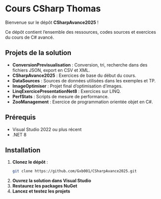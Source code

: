 # Cours CSharp Thomas

Bienvenue sur le dépôt **CSharpAvance2025** !

Ce dépôt contient l’ensemble des ressources, codes sources et exercices du cours de C# avancé. 

## Projets de la solution
- **ConversionPrevisualisation** : Conversion, tri, recherche dans des fichiers JSON, export en CSV et XML.
- **CSharpAvance2025** : Exercices de base du début du cours.
- **DataSources** : Sources de données utilisées dans les exemples et TP.
- **ImageOptimiser** : Projet final d’optimisation d’images.
- **LinqExercicePresentationNet8** : Exercices sur LINQ.
- **PerfStats** : Scripts de mesure de performance.
- **ZooManagement** : Exercice de programmation orientée objet en C#.

## Prérequis

- Visual Studio 2022 ou plus récent
- .NET 8

## Installation

1. **Clonez le dépôt** :
   ```bash
   git clone https://github.com/Gxb001/CSharpAvance2025.git
   ```
2. **Ouvrez la solution dans Visual Studio**
3. **Restaurez les packages NuGet**
4. **Lancez et testez les projets**

